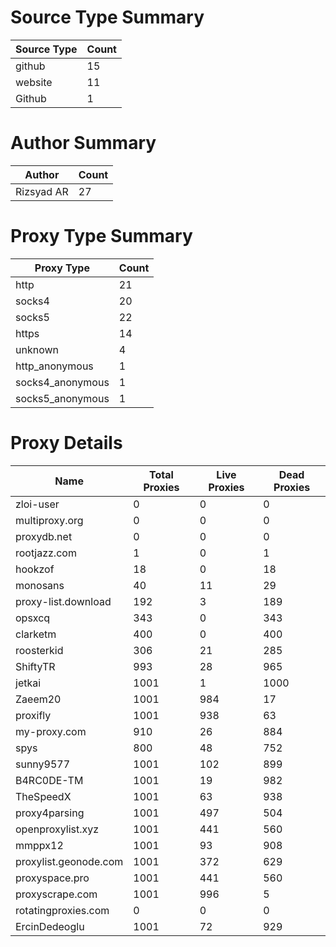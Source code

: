 # Source Type Summary

| Source Type | Count |
|-------------|-------|
| github | 15 |
| website | 11 |
| Github | 1 |


# Author Summary

| Author | Count |
|--------|-------|
| Rizsyad AR | 27 |


# Proxy Type Summary

| Proxy Type | Count |
|------------|-------|
| http | 21 |
| socks4 | 20 |
| socks5 | 22 |
| https | 14 |
| unknown | 4 |
| http_anonymous | 1 |
| socks4_anonymous | 1 |
| socks5_anonymous | 1 |


# Proxy Details

| Name | Total Proxies | Live Proxies | Dead Proxies |
|------|---------------|--------------|---------------|
| zloi-user | 0 | 0 | 0 |
| multiproxy.org | 0 | 0 | 0 |
| proxydb.net | 0 | 0 | 0 |
| rootjazz.com | 1 | 0 | 1 |
| hookzof | 18 | 0 | 18 |
| monosans | 40 | 11 | 29 |
| proxy-list.download | 192 | 3 | 189 |
| opsxcq | 343 | 0 | 343 |
| clarketm | 400 | 0 | 400 |
| roosterkid | 306 | 21 | 285 |
| ShiftyTR | 993 | 28 | 965 |
| jetkai | 1001 | 1 | 1000 |
| Zaeem20 | 1001 | 984 | 17 |
| proxifly | 1001 | 938 | 63 |
| my-proxy.com | 910 | 26 | 884 |
| spys | 800 | 48 | 752 |
| sunny9577 | 1001 | 102 | 899 |
| B4RC0DE-TM | 1001 | 19 | 982 |
| TheSpeedX | 1001 | 63 | 938 |
| proxy4parsing | 1001 | 497 | 504 |
| openproxylist.xyz | 1001 | 441 | 560 |
| mmppx12 | 1001 | 93 | 908 |
| proxylist.geonode.com | 1001 | 372 | 629 |
| proxyspace.pro | 1001 | 441 | 560 |
| proxyscrape.com | 1001 | 996 | 5 |
| rotatingproxies.com | 0 | 0 | 0 |
| ErcinDedeoglu | 1001 | 72 | 929 |
